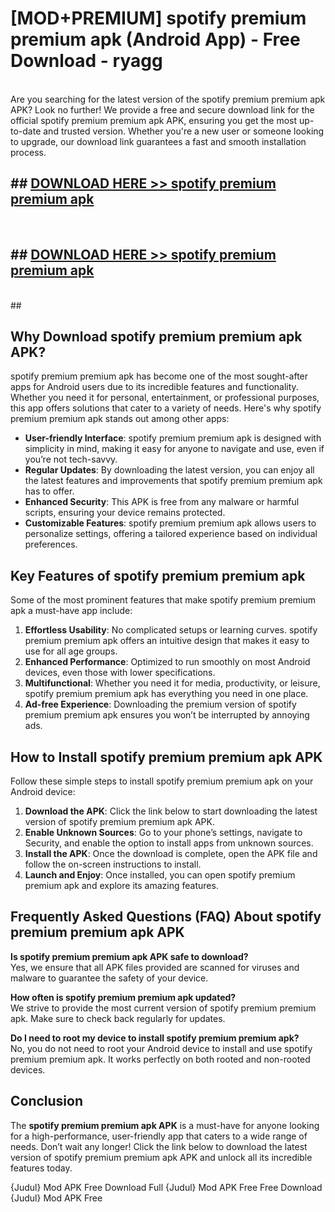 # [MOD+PREMIUM] spotify premium premium apk (Android App) - Free Download - ryagg <br>
<br>
Are you searching for the latest version of the spotify premium premium apk APK? Look no further! We provide a free and secure download link for the official spotify premium premium apk APK, ensuring you get the most up-to-date and trusted version. Whether you're a new user or someone looking to upgrade, our download link guarantees a fast and smooth installation process.


## ##  [DOWNLOAD HERE >> spotify premium premium apk](http://freeplayer.one?title=spotify_premium_premium_apk&ref=apk1)
  <br>

##  ## [DOWNLOAD HERE >> spotify premium premium apk](http://freeplayer.one?title=spotify_premium_premium_apk&ref=apk1)
  <br>
  ##



## Why Download spotify premium premium apk APK?

spotify premium premium apk has become one of the most sought-after apps for Android users due to its incredible features and functionality. Whether you need it for personal, entertainment, or professional purposes, this app offers solutions that cater to a variety of needs. Here's why spotify premium premium apk stands out among other apps:

- **User-friendly Interface**: spotify premium premium apk is designed with simplicity in mind, making it easy for anyone to navigate and use, even if you’re not tech-savvy.
- **Regular Updates**: By downloading the latest version, you can enjoy all the latest features and improvements that spotify premium premium apk has to offer.
- **Enhanced Security**: This APK is free from any malware or harmful scripts, ensuring your device remains protected.
- **Customizable Features**: spotify premium premium apk allows users to personalize settings, offering a tailored experience based on individual preferences.

## Key Features of spotify premium premium apk

Some of the most prominent features that make spotify premium premium apk a must-have app include:

1. **Effortless Usability**: No complicated setups or learning curves. spotify premium premium apk offers an intuitive design that makes it easy to use for all age groups.
2. **Enhanced Performance**: Optimized to run smoothly on most Android devices, even those with lower specifications.
3. **Multifunctional**: Whether you need it for media, productivity, or leisure, spotify premium premium apk has everything you need in one place.
4. **Ad-free Experience**: Downloading the premium version of spotify premium premium apk ensures you won’t be interrupted by annoying ads.

## How to Install spotify premium premium apk APK

Follow these simple steps to install spotify premium premium apk on your Android device:

1. **Download the APK**: Click the link below to start downloading the latest version of spotify premium premium apk APK.
2. **Enable Unknown Sources**: Go to your phone’s settings, navigate to Security, and enable the option to install apps from unknown sources.
3. **Install the APK**: Once the download is complete, open the APK file and follow the on-screen instructions to install.
4. **Launch and Enjoy**: Once installed, you can open spotify premium premium apk and explore its amazing features.

## Frequently Asked Questions (FAQ) About spotify premium premium apk APK

**Is spotify premium premium apk APK safe to download?**  
Yes, we ensure that all APK files provided are scanned for viruses and malware to guarantee the safety of your device.

**How often is spotify premium premium apk updated?**  
We strive to provide the most current version of spotify premium premium apk. Make sure to check back regularly for updates.

**Do I need to root my device to install spotify premium premium apk?**  
No, you do not need to root your Android device to install and use spotify premium premium apk. It works perfectly on both rooted and non-rooted devices.

## Conclusion

The **spotify premium premium apk APK** is a must-have for anyone looking for a high-performance, user-friendly app that caters to a wide range of needs. Don’t wait any longer! Click the link below to download the latest version of spotify premium premium apk APK and unlock all its incredible features today.

{Judul} Mod APK Free
Download Full {Judul} Mod APK Free
Free Download {Judul} Mod APK Free

